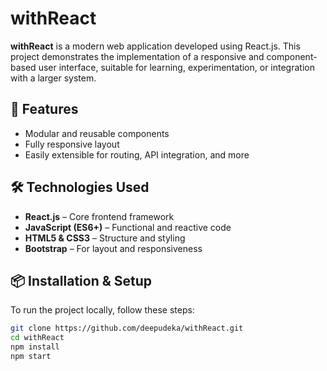 # withReact

**withReact** is a modern web application developed using React.js. This project demonstrates the implementation of a responsive and component-based user interface, suitable for learning, experimentation, or integration with a larger system.

## 🚀 Features

- Modular and reusable components
- Fully responsive layout
- Easily extensible for routing, API integration, and more

## 🛠️ Technologies Used

- **React.js** – Core frontend framework
- **JavaScript (ES6+)** – Functional and reactive code
- **HTML5 & CSS3** – Structure and styling
- **Bootstrap** – For layout and responsiveness

## 📦 Installation & Setup

To run the project locally, follow these steps:

```bash
git clone https://github.com/deepudeka/withReact.git
cd withReact
npm install
npm start
